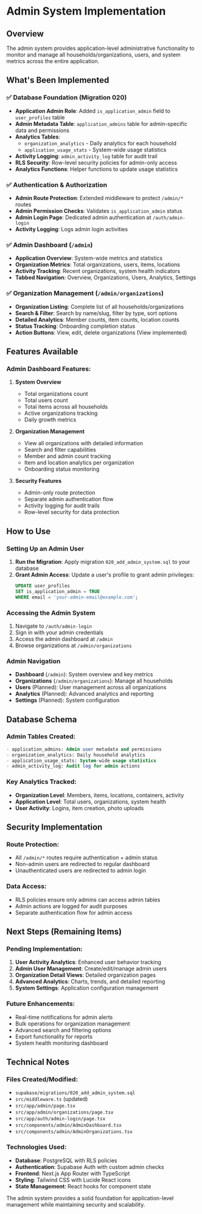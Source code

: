 # Admin System Implementation

## Overview
The admin system provides application-level administrative functionality to monitor and manage all households/organizations, users, and system metrics across the entire application.

## What's Been Implemented

### ✅ Database Foundation (Migration 020)
- **Application Admin Role**: Added `is_application_admin` field to `user_profiles` table
- **Admin Metadata Table**: `application_admins` table for admin-specific data and permissions
- **Analytics Tables**: 
  - `organization_analytics` - Daily analytics for each household
  - `application_usage_stats` - System-wide usage statistics
- **Activity Logging**: `admin_activity_log` table for audit trail
- **RLS Security**: Row-level security policies for admin-only access
- **Analytics Functions**: Helper functions to update usage statistics

### ✅ Authentication & Authorization
- **Admin Route Protection**: Extended middleware to protect `/admin/*` routes
- **Admin Permission Checks**: Validates `is_application_admin` status
- **Admin Login Page**: Dedicated admin authentication at `/auth/admin-login`
- **Activity Logging**: Logs admin login activities

### ✅ Admin Dashboard (`/admin`)
- **Application Overview**: System-wide metrics and statistics
- **Organization Metrics**: Total organizations, users, items, locations
- **Activity Tracking**: Recent organizations, system health indicators
- **Tabbed Navigation**: Overview, Organizations, Users, Analytics, Settings

### ✅ Organization Management (`/admin/organizations`)
- **Organization Listing**: Complete list of all households/organizations
- **Search & Filter**: Search by name/slug, filter by type, sort options
- **Detailed Analytics**: Member counts, item counts, location counts
- **Status Tracking**: Onboarding completion status
- **Action Buttons**: View, edit, delete organizations (View implemented)

## Features Available

### Admin Dashboard Features:
1. **System Overview**
   - Total organizations count
   - Total users count
   - Total items across all households
   - Active organizations tracking
   - Daily growth metrics

2. **Organization Management**
   - View all organizations with detailed information
   - Search and filter capabilities
   - Member and admin count tracking
   - Item and location analytics per organization
   - Onboarding status monitoring

3. **Security Features**
   - Admin-only route protection
   - Separate admin authentication flow
   - Activity logging for audit trails
   - Row-level security for data protection

## How to Use

### Setting Up an Admin User
1. **Run the Migration**: Apply migration `020_add_admin_system.sql` to your database
2. **Grant Admin Access**: Update a user's profile to grant admin privileges:
   ```sql
   UPDATE user_profiles 
   SET is_application_admin = TRUE 
   WHERE email = 'your-admin-email@example.com';
   ```

### Accessing the Admin System
1. Navigate to `/auth/admin-login`
2. Sign in with your admin credentials
3. Access the admin dashboard at `/admin`
4. Browse organizations at `/admin/organizations`

### Admin Navigation
- **Dashboard** (`/admin`): System overview and key metrics
- **Organizations** (`/admin/organizations`): Manage all households
- **Users** (Planned): User management across all organizations
- **Analytics** (Planned): Advanced analytics and reporting
- **Settings** (Planned): System configuration

## Database Schema

### Admin Tables Created:
```sql
- application_admins: Admin user metadata and permissions
- organization_analytics: Daily household analytics
- application_usage_stats: System-wide usage statistics  
- admin_activity_log: Audit log for admin actions
```

### Key Analytics Tracked:
- **Organization Level**: Members, items, locations, containers, activity
- **Application Level**: Total users, organizations, system health
- **User Activity**: Logins, item creation, photo uploads

## Security Implementation

### Route Protection:
- All `/admin/*` routes require authentication + admin status
- Non-admin users are redirected to regular dashboard
- Unauthenticated users are redirected to admin login

### Data Access:
- RLS policies ensure only admins can access admin tables
- Admin actions are logged for audit purposes
- Separate authentication flow for admin access

## Next Steps (Remaining Items)

### Pending Implementation:
1. **User Activity Analytics**: Enhanced user behavior tracking
2. **Admin User Management**: Create/edit/manage admin users
3. **Organization Detail Views**: Detailed organization pages
4. **Advanced Analytics**: Charts, trends, and detailed reporting
5. **System Settings**: Application configuration management

### Future Enhancements:
- Real-time notifications for admin alerts
- Bulk operations for organization management
- Advanced search and filtering options
- Export functionality for reports
- System health monitoring dashboard

## Technical Notes

### Files Created/Modified:
- `supabase/migrations/020_add_admin_system.sql`
- `src/middleware.ts` (updated)
- `src/app/admin/page.tsx`
- `src/app/admin/organizations/page.tsx`
- `src/app/auth/admin-login/page.tsx`
- `src/components/admin/AdminDashboard.tsx`
- `src/components/admin/AdminOrganizations.tsx`

### Technologies Used:
- **Database**: PostgreSQL with RLS policies
- **Authentication**: Supabase Auth with custom admin checks
- **Frontend**: Next.js App Router with TypeScript
- **Styling**: Tailwind CSS with Lucide React icons
- **State Management**: React hooks for component state

The admin system provides a solid foundation for application-level management while maintaining security and scalability.